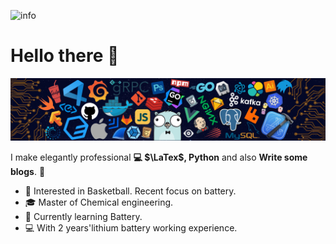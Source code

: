 ![info](https://github-readme-stats.vercel.app/api?username=Masterlvov&show_icons=true&count_private=true&hide=prs&theme=default_repocard)

# Hello there 👋

![](https://github.com/Masterlvov/Masterlvov/blob/main/master/icons/header_.png)

I make elegantly professional **💻 $\LaTex$, Python**  and also **Write some blogs**. 🌈    

* 🧐   Interested in Basketball. Recent focus on battery.
* 🎓   Master of Chemical engineering.
* 🌱   Currently learning Battery.
* 💻   With 2 years'lithium battery working experience.

